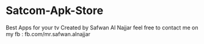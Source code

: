 # Satcom-Apk-Store
Best Apps for your tv
Created by Safwan Al Najjar
feel free to contact me on my fb :
fb.com/mr.safwan.alnajjar
